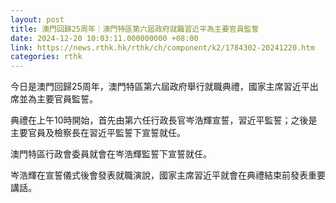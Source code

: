 ```yaml
---
layout: post
title: 澳門回歸25周年｜澳門特區第六屆政府就職習近平為主要官員監誓
date: 2024-12-20 10:03:11.000000000 +08:00
link: https://news.rthk.hk/rthk/ch/component/k2/1784302-20241220.htm
categories: rthk
---
```


今日是澳門回歸25周年，澳門特區第六屆政府舉行就職典禮，國家主席習近平出席並為主要官員監誓。

典禮在上午10時開始，首先由第六任行政長官岑浩輝宣誓，習近平監誓；之後是主要官員及檢察長在習近平監誓下宣誓就任。

澳門特區行政會委員就會在岑浩輝監誓下宣誓就任。

岑浩輝在宣誓儀式後會發表就職演說，國家主席習近平就會在典禮結束前發表重要講話。
